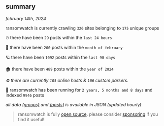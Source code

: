 
## summary
_february 14th, 2024_

ransomwatch is currently crawling `326` sites belonging to `175` unique groups

⏲ there have been `29` posts within the `last 24 hours`

🦈 there have been `200` posts within the `month of february`

🪐 there have been `1092` posts within the `last 90 days`

🏚 there have been `489` posts within the `year of 2024`

_⚙️ there are currently `105` online hosts & `106` custom parsers._

🦕 ransomwatch has been running for `2 years, 5 months and 8 days` and indexed `9946` posts

_all data  [(groups)](http://ransomwhat.telemetry.ltd/groups) and [(posts)](http://ransomwhat.telemetry.ltd/posts) is available in JSON (updated hourly)_

> ransomwatch is fully [open source](https://github.com/joshhighet/ransomwatch#ransomwatch--). please consider [sponsoring](https://github.com/sponsors/joshhighet) if you find it useful!
